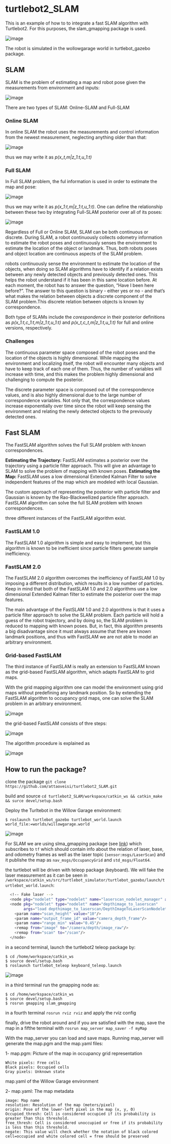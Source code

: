 # turtlebot2_SLAM
This is an example of how to to integrate a fast SLAM algorithm with Turtlebot2. For this purposes, the slam_gmapping package is used.

![image](https://user-images.githubusercontent.com/17289954/103134730-8a669100-46b3-11eb-8ac3-8faf40f6c147.png)

The robot is simulated in the wollowgarage world in turtlebot_gazebo package.

## SLAM

SLAM is the problem of estimating a map and robot pose given the measurements from environment and inputs:

![image](https://user-images.githubusercontent.com/17289954/103096067-01901c80-4603-11eb-871d-ad83134d9b4e.png)

There are two types of SLAM: Online-SLAM and Full-SLAM

### Online SLAM

In online SLAM the robot uses the measurements and control information from the newest measurement, neglecting anything older than that:

![image](https://user-images.githubusercontent.com/17289954/103096136-40be6d80-4603-11eb-92d6-bcb10ab4ffc5.png)

thus we may write it as *p(x_t,m|z_1:t,u_1:t)*

### Full SLAM

In Full SLAM problem, the ful information is used in order to estimate the map and pose:


![image](https://user-images.githubusercontent.com/17289954/103096257-a14daa80-4603-11eb-961e-0856dfabde00.png)

thus we may write it as *p(x_1:t,m|z_1:t,u_1:t)*. One can define the relationship between these two by integrating Full-SLAM posterior over all of its poses:

![image](https://user-images.githubusercontent.com/17289954/103096366-fab5d980-4603-11eb-9d37-c59713369be5.png)

Regardless of Full or Online SLAM, SLAM can be both continuous or discrete. During SLAM, a robot continuously collects odometry information to estimate the robot poses and continuously senses the environment to estimate the location of the object or landmark. Thus, both robots poses and object location are continuous aspects of the SLAM problem.


robots continuously sense the environment to estimate the location of the objects, when doing so SLAM algorithms have to identify if a relation exists between any newly detected objects and previously detected ones. This helps the robot understand if it has been in this same location before. At each moment, the robot has to answer the question, “Have I been here before?”. The answer to this question is binary - either yes or no - and that’s what makes the relation between objects a discrete component of the SLAM problem.This discrete relation between objects is known by correspondence. 


Both type of SLAMs include the *corespondence* in their posterior definitions as *p(x_1:t,c_1:t,m|z_1:t,u_1:t)* and  *p(x_t,c_t,m|z_1:t,u_1:t)* for full and online versions, respectively.

### Challenges

The continuous parameter space composed of the robot poses and the location of the objects is highly dimensional. While mapping the environment and localizing itself, the robot will encounter many objects and have to keep track of each one of them. Thus, the number of variables will increase with time, and this makes the problem highly dimensional and challenging to compute the posterior. 

The discrete parameter space is composed out of the correspondence values, and is also highly dimensional due to the large number of correspondence variables. Not only that, the correspondence values increase exponentially over time since the robot will keep sensing the environment and relating the newly detected objects to the previously detected ones.


## Fast SLAM

The FastSLAM algorithm solves the Full SLAM problem with known correspondences.

**Estimating the Trajectory:** FastSLAM estimates a posterior over the trajectory using a particle filter approach. This will give an advantage to SLAM to solve the problem of mapping with known poses.
**Estimating the Map:** FastSLAM uses a low dimensional Extended Kalman Filter to solve independent features of the map which are modeled with local Gaussian.

The custom approach of representing the posterior with particle filter and Gaussian is known by the Rao-Blackwellized particle filter approach. FastSLAM algorithm can solve the full SLAM problem with known correspondences. 

three different instances of the FastSLAM algorithm exist.

### FastSLAM 1.0

The FastSLAM 1.0 algorithm is simple and easy to implement, but this algorithm is known to be inefficient since particle filters generate sample inefficiency.

### FastSLAM 2.0

The FastSLAM 2.0 algorithm overcomes the inefficiency of FastSLAM 1.0 by imposing a different distribution, which results in a low number of particles. Keep in mind that both of the FastSLAM 1.0 and 2.0 algorithms use a low dimensional Extended Kalman filter to estimate the posterior over the map features.


The main advantage of the FastSLAM 1.0 and 2.0 algorithms is that it uses a particle filter approach to solve the SLAM problem. Each particle will hold a guess of the robot trajectory, and by doing so, the SLAM problem is reduced to mapping with known poses. But, in fact, this algorithm presents a big disadvantage since it must always assume that there are known landmark positions, and thus with FastSLAM we are not able to model an arbitrary environment.

### Grid-based FastSLAM


The third instance of FastSLAM is really an extension to FastSLAM known as the grid-based FastSLAM algorithm, which adapts FastSLAM to grid maps. 

With the grid mapping algorithm one can model the environment using grid maps without predefining any landmark position. So by extending the FastSLAM algorithm to occupancy grid maps, one can solve the SLAM problem in an arbitrary environment. 


![image](https://user-images.githubusercontent.com/17289954/103097095-6d27b900-4606-11eb-900b-a966e921b1f1.png)

the grid-based FastSLAM consists of thre steps:

![image](https://user-images.githubusercontent.com/17289954/103132599-8df31b80-46a5-11eb-96dc-cbcdc5d5bb7f.png)

The algorithm procedure is explained as

![image](https://user-images.githubusercontent.com/17289954/103132644-e0ccd300-46a5-11eb-815e-c3c65b3ebc4e.png)

## How to run the package?

clone the package `git clone https://github.com/attaoveisi/turtlebot2_SLAM.git`

build and source `cd turtlebot2_SLAM/workspace/catkin_ws && catkin_make && surce devel/setup.bash`

Deploy the Turltebot in the Willow Garage environment:

`$ roslaunch turtlebot_gazebo turtlebot_world.launch world_file:=worlds/willowgarage.world`

![image](https://user-images.githubusercontent.com/17289954/103141614-0a621a80-46f7-11eb-9906-3bdde1cf5522.png)

For SLAM we are using slma_gmapping package (see [link](http://wiki.ros.org/slam_gmapping)) which subscribes to `tf` which should contain info about the relation of laser, base, and odometry frames as well as the laser topic (`sensor:msgs/LaserScan`) and it publishe the map as `nav_msgs/OccupancyGrid` and `std_msgs/Float64`.

the turtlebot will be driven with teleop package (keyboard). We will fake the laser measurement as it can be seen in `/workspace/catkin_ws/src/turtlebot_simulator/turtlebot_gazebo/launch/turtlebot_world.launch`:

```sh
  <!-- Fake laser -->
  <node pkg="nodelet" type="nodelet" name="laserscan_nodelet_manager" args="manager"/>
  <node pkg="nodelet" type="nodelet" name="depthimage_to_laserscan"
        args="load depthimage_to_laserscan/DepthImageToLaserScanNodelet laserscan_nodelet_manager">
    <param name="scan_height" value="10"/>
    <param name="output_frame_id" value="camera_depth_frame"/>
    <param name="range_min" value="0.45"/>
    <remap from="image" to="/camera/depth/image_raw"/>
    <remap from="scan" to="/scan"/>
  </node>
```

in a second terminal, launch the turtlebot2 teleop package by: 

```
$ cd /home/workspace/catkin_ws
$ source devel/setup.bash
$ roslaunch turtlebot_teleop keyboard_teleop.launch
```

![image](https://media.giphy.com/media/hj1HL3XpHSTPPLSrlt/giphy.gif)


in a third terminal run the gmapping node as:

```
$ cd /home/workspace/catkin_ws
$ source devel/setup.bash
$ rosrun gmapping slam_gmapping
```


in a fourth terminal `rosrun rviz rviz` and apply the rviz config

finally, drive the robot around and if you are satisfied with the map, save the map in a fifthe terminal with `rosrun map_server map_saver -f myMap`

With the map_server you can load and save maps. Running map_server will generate the map.pgm and the map.yaml files:


1- map.pgm: Picture of the map in occupancy grid representation

    White pixels: Free cells
    Black pixels: Occupied cells
    Gray pixels: Unknown state

map.yaml of the Willow Garage environment

2- map.yaml: The map metadata

    image: Map name
    resolution: Resolution of the map (meters/pixel)
    origin: Pose of the lower-left pixel in the map (x, y, Θ)
    Occupied_thresh: Cell is considered occupied if its probability is greater than this threshold.
    free_thresh: Cell is considered unoccupied or free if its probability is less than this threshold.
    negate: This value will check whether the notation of black colored cell=occupied and white colored cell = free should be preserved







